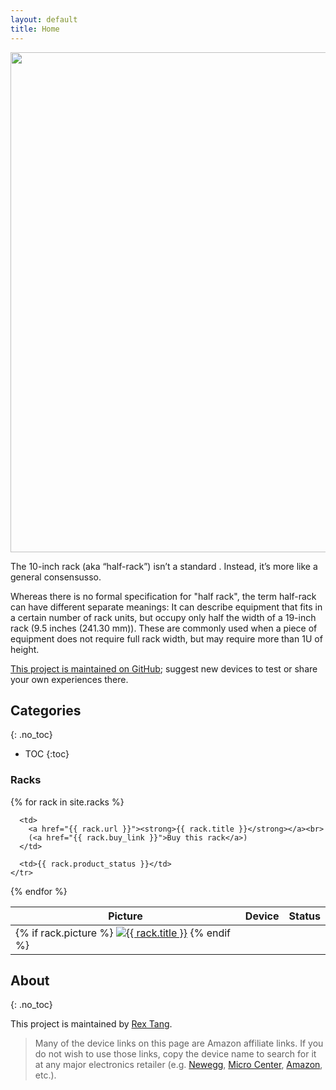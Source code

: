 ```yaml
---
layout: default
title: Home
---
```

<img src="{{ site.url }}/images/19_inch_vs_10_inch_rack.png" style="display: block; margin: auto;" width="800" />

The 10-inch rack (aka “half-rack”) isn’t a standard . Instead, it’s more like a general consensusso. 

Whereas there is no formal specification for "half rack", the term half-rack can have different separate meanings: It can describe equipment that fits in a certain number of rack units, but occupy only half the width of a 19-inch rack (9.5 inches (241.30 mm)). These are commonly used when a piece of equipment does not require full rack width, but may require more than 1U of height.


[This project is maintained on GitHub](https://github.com/tltangliang/10inch-racks-database); suggest new devices to test or share your own experiences there.

## Categories
{: .no_toc}

- TOC
{:toc}

### Racks

<table class="racks_table">
  <thead>
    <tr>
      <th>Picture</th>
      <th>Device</th>
      <th>Status</th>
    </tr>
  </thead>
  <tbody>
{% for rack in site.racks %}
    <tr>
      <td class="rack_picture_td">
        {% if rack.picture %}
          <a href="{{ rack.url }}"><img class="rack_table_picture" src="{{ rack.picture | image_thumbnail }}" alt="{{ rack.title }}"></a>
        {% endif %}
      </td>
	  
      <td>
        <a href="{{ rack.url }}"><strong>{{ rack.title }}</strong></a><br>
        (<a href="{{ rack.buy_link }}">Buy this rack</a>)
      </td>
	  
      <td>{{ rack.product_status }}</td>
    </tr>
{% endfor %}
  </tbody>
</table>



## About
{: .no_toc}


This project is maintained by [Rex Tang](https://github.com/tltangliang). 

> Many of the device links on this page are Amazon affiliate links. If you do not wish to use those links, copy the device name to search for it at any major electronics retailer (e.g. [Newegg](https://www.newegg.com), [Micro Center](https://www.microcenter.com), [Amazon](https://www.amazon.com), etc.).
